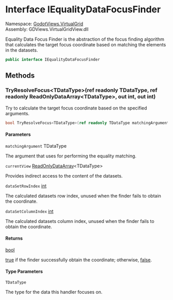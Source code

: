 # <a id="GodotViews_VirtualGrid_IEqualityDataFocusFinder"></a> Interface IEqualityDataFocusFinder

Namespace: [GodotViews.VirtualGrid](GodotViews.VirtualGrid.md)  
Assembly: GDViews.VirtualGridView.dll  

Equality Data Focus Finder is the abstraction of the focus finding algorithm that
calculates the target focus coordinate based on matching the elements in the datasets.

```csharp
public interface IEqualityDataFocusFinder
```

## Methods

### <a id="GodotViews_VirtualGrid_IEqualityDataFocusFinder_TryResolveFocus__1___0__GodotViews_VirtualGrid_ReadOnlyDataArray___0___System_Int32__System_Int32__"></a> TryResolveFocus<TDataType\>\(ref readonly TDataType, ref readonly ReadOnlyDataArray<TDataType\>, out int, out int\)

Try to calculate the target focus coordinate based on the specified arguments.

```csharp
bool TryResolveFocus<TDataType>(ref readonly TDataType matchingArgument, ref readonly ReadOnlyDataArray<TDataType> currentView, out int dataSetRowIndex, out int dataSetColumnIndex)
```

#### Parameters

`matchingArgument` TDataType

The argument that uses for performing the equality matching.

`currentView` [ReadOnlyDataArray](GodotViews.VirtualGrid.ReadOnlyDataArray\-1.md)<TDataType\>

Provides indirect access to the content of the datasets.

`dataSetRowIndex` [int](https://learn.microsoft.com/dotnet/api/system.int32)

The calculated datasets row index,
    unused when the finder fails to obtain the coordinate.

`dataSetColumnIndex` [int](https://learn.microsoft.com/dotnet/api/system.int32)

The calculated datasets column index,
    unused when the finder fails to obtain the coordinate.

#### Returns

 [bool](https://learn.microsoft.com/dotnet/api/system.boolean)

<a href="https://learn.microsoft.com/dotnet/csharp/language-reference/builtin-types/bool">true</a> if the finder successfully obtain the coordinate;
otherwise, <a href="https://learn.microsoft.com/dotnet/csharp/language-reference/builtin-types/bool">false</a>.

#### Type Parameters

`TDataType` 

The type for the data this handler focuses on.

